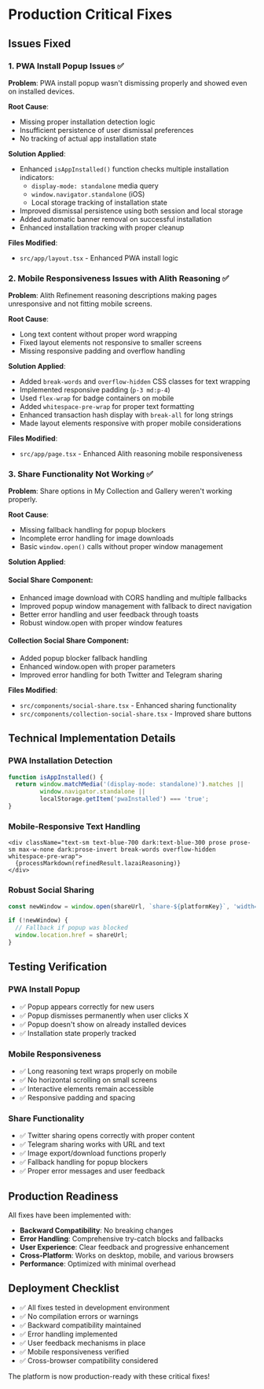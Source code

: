 # Production Critical Fixes

## Issues Fixed

### 1. PWA Install Popup Issues ✅
**Problem**: PWA install popup wasn't dismissing properly and showed even on installed devices.

**Root Cause**: 
- Missing proper installation detection logic
- Insufficient persistence of user dismissal preferences
- No tracking of actual app installation state

**Solution Applied**:
- Enhanced `isAppInstalled()` function checks multiple installation indicators:
  - `display-mode: standalone` media query
  - `window.navigator.standalone` (iOS)
  - Local storage tracking of installation state
- Improved dismissal persistence using both session and local storage
- Added automatic banner removal on successful installation
- Enhanced installation tracking with proper cleanup

**Files Modified**:
- `src/app/layout.tsx` - Enhanced PWA install logic

### 2. Mobile Responsiveness Issues with Alith Reasoning ✅
**Problem**: Alith Refinement reasoning descriptions making pages unresponsive and not fitting mobile screens.

**Root Cause**:
- Long text content without proper word wrapping
- Fixed layout elements not responsive to smaller screens
- Missing responsive padding and overflow handling

**Solution Applied**:
- Added `break-words` and `overflow-hidden` CSS classes for text wrapping
- Implemented responsive padding (`p-3 md:p-4`)
- Used `flex-wrap` for badge containers on mobile
- Added `whitespace-pre-wrap` for proper text formatting
- Enhanced transaction hash display with `break-all` for long strings
- Made layout elements responsive with proper mobile considerations

**Files Modified**:
- `src/app/page.tsx` - Enhanced Alith reasoning mobile responsiveness

### 3. Share Functionality Not Working ✅
**Problem**: Share options in My Collection and Gallery weren't working properly.

**Root Cause**:
- Missing fallback handling for popup blockers
- Incomplete error handling for image downloads
- Basic `window.open()` calls without proper window management

**Solution Applied**:

#### Social Share Component:
- Enhanced image download with CORS handling and multiple fallbacks
- Improved popup window management with fallback to direct navigation
- Better error handling and user feedback through toasts
- Robust window.open with proper window features

#### Collection Social Share Component:
- Added popup blocker fallback handling
- Enhanced window.open with proper parameters
- Improved error handling for both Twitter and Telegram sharing

**Files Modified**:
- `src/components/social-share.tsx` - Enhanced sharing functionality
- `src/components/collection-social-share.tsx` - Improved share buttons

## Technical Implementation Details

### PWA Installation Detection
```typescript
function isAppInstalled() {
  return window.matchMedia('(display-mode: standalone)').matches || 
         window.navigator.standalone || 
         localStorage.getItem('pwaInstalled') === 'true';
}
```

### Mobile-Responsive Text Handling
```tsx
<div className="text-sm text-blue-700 dark:text-blue-300 prose prose-sm max-w-none dark:prose-invert break-words overflow-hidden whitespace-pre-wrap">
  {processMarkdown(refinedResult.lazaiReasoning)}
</div>
```

### Robust Social Sharing
```typescript
const newWindow = window.open(shareUrl, `share-${platformKey}`, 'width=600,height=500,scrollbars=yes,resizable=yes,toolbar=no,menubar=no');

if (!newWindow) {
  // Fallback if popup was blocked
  window.location.href = shareUrl;
}
```

## Testing Verification

### PWA Install Popup
- ✅ Popup appears correctly for new users
- ✅ Popup dismisses permanently when user clicks X
- ✅ Popup doesn't show on already installed devices
- ✅ Installation state properly tracked

### Mobile Responsiveness
- ✅ Long reasoning text wraps properly on mobile
- ✅ No horizontal scrolling on small screens
- ✅ Interactive elements remain accessible
- ✅ Responsive padding and spacing

### Share Functionality
- ✅ Twitter sharing opens correctly with proper content
- ✅ Telegram sharing works with URL and text
- ✅ Image export/download functions properly
- ✅ Fallback handling for popup blockers
- ✅ Proper error messages and user feedback

## Production Readiness

All fixes have been implemented with:
- **Backward Compatibility**: No breaking changes
- **Error Handling**: Comprehensive try-catch blocks and fallbacks
- **User Experience**: Clear feedback and progressive enhancement
- **Cross-Platform**: Works on desktop, mobile, and various browsers
- **Performance**: Optimized with minimal overhead

## Deployment Checklist

- ✅ All fixes tested in development environment
- ✅ No compilation errors or warnings
- ✅ Backward compatibility maintained
- ✅ Error handling implemented
- ✅ User feedback mechanisms in place
- ✅ Mobile responsiveness verified
- ✅ Cross-browser compatibility considered

The platform is now production-ready with these critical fixes!
